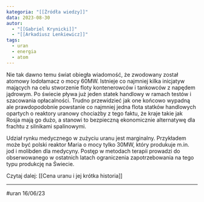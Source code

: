 ```yaml
---
kategoria: "[[Źródła wiedzy]]"
data: 2023-08-30
autor:
  - "[[Gabriel Krynicki]]"
  - "[[Arkadiusz Lenkiewicz]]"
tags:
  - uran
  - energia
  - atom
---
```

Nie tak dawno temu świat obiegła wiadomość, że zwodowany został atomowy lodołamacz o mocy 60MW. Istnieje co najmniej kilka inicjatyw mających na celu stworzenie floty kontenerowców i tankowców z napędem jądrowym. Po świecie pływa już jeden statek handlowy w ramach testów i szacowania opłacalności. Trudno przewidzieć jak one końcowo wypadną ale prawdopodobnie powstanie co najmniej jedna flota statków handlowych opartych o reaktory uranowy chociażby z tego faktu, że kraje takie jak Rosja mają go dużo, a stanowi to bezpieczną ekonomicznie alternatywę dla frachtu z silnikami spalinowymi.

Udział rynku medycznego w zużyciu uranu jest marginalny. Przykładem może być polski reaktor Maria o mocy tylko 30MW, który produkuje m.in. jod i molibden dla medycyny. Postęp w metodach terapii prowadzi do obserwowanego w ostatnich latach ograniczenia zapotrzebowania na tego typu produkcję na Świecie.

Czytaj dalej: [[Cena uranu i jej krótka historia]]

-----------------
#uran 16/06/23
